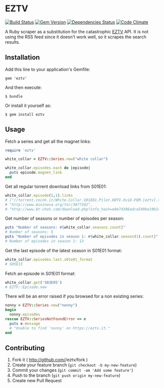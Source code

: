 # EZTV
[![Build Status](https://travis-ci.org/DamirSvrtan/eztv.svg?branch=master)](https://travis-ci.org/DamirSvrtan/eztv)
[![Gem Version](https://badge.fury.io/rb/eztv.svg)](http://badge.fury.io/rb/eztv)
[![Dependencies Status](https://gemnasium.com/DamirSvrtan/eztv.png)](https://gemnasium.com/DamirSvrtan/eztv)
[![Code Climate](https://codeclimate.com/github/DamirSvrtan/eztv.png)](https://codeclimate.com/github/DamirSvrtan/eztv)

A Ruby scraper as a substitution for the catastrophic [EZTV](http://eztv.it/) API. It is not using the RSS feed since it doesn't work well, so it scrapes the search results.

## Installation

Add this line to your application's Gemfile:

    gem 'eztv'

And then execute:

    $ bundle

Or install it yourself as:

    $ gem install eztv

## Usage

Fetch a series and get all the magnet links:
```ruby
require 'eztv'

white_collar = EZTV::Series.new("white collar")

white_collar.episodes.each do |episode|
  puts episode.magnet_link
end
```

Get all regular torrent download links from S01E01:

```ruby
white_collar.episode(1,1).links
# ["//torrent.zoink.it/White.Collar.S01E01.Pilot.HDTV.XviD-FQM.[eztv].torrent",
# "http://www.mininova.org/tor/3077342",
# "http://www.bt-chat.com/download.php?info_hash=e0e74306adca549be19b147b5ee14bde1b99bb1d"]
```

Get number of seasons or number of episodes per season:
```ruby
puts "Number of seasons: #{white_collar.seasons.count}"
# Number of seasons: 5
puts "Number of episodes in season 1: #{white_collar.season(1).count}"
# Number of episodes in season 1: 13
```

Get the last episode of the latest season in S01E01 format:
```ruby
white_collar.episodes.last.s01e01_format
# S05E13
```

Fetch an episode in S01E01 format:
```ruby
white_collar.get('S03E05')
# EZTV::Episode.new
```
There will be an error raised if you browsed for a non existing series:
```ruby
nonny = EZTV::Series.new("nonny")
begin
  nonny.episodes
rescue EZTV::SeriesNotFoundError => e
  puts e.message 
  # "Unable to find 'nonny' on https://eztv.it."
end
```

## Contributing

1. Fork it ( http://github.com/<my-github-username>/eztv/fork )
2. Create your feature branch (`git checkout -b my-new-feature`)
3. Commit your changes (`git commit -am 'Add some feature'`)
4. Push to the branch (`git push origin my-new-feature`)
5. Create new Pull Request
